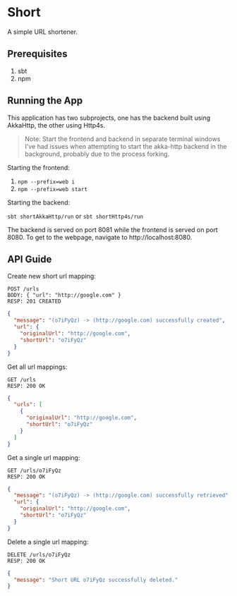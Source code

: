 # Short

A simple URL shortener.

## Prerequisites

1. sbt
2. npm

## Running the App

This application has two subprojects, one has the backend built using
AkkaHttp, the other using Http4s.

> Note: Start the frontend and backend in separate terminal windows
> I've had issues when attempting to start the akka-http backend
> in the background, probably due to the process forking.

Starting the frontend:

1. `npm --prefix=web i`
2. `npm --prefix=web start`

Starting the backend:

`sbt shortAkkaHttp/run` or `sbt shortHttp4s/run`

The backend is served on port 8081 while the frontend is served
on port 8080. To get to the webpage, navigate to http://localhost:8080.

## API Guide

Create new short url mapping:

```
POST /urls
BODY: { "url": "http://google.com" }
RESP: 201 CREATED
```

```json
{
  "message": "(o7iFyQz) -> (http://google.com) successfully created",
  "url": {
    "originalUrl": "http://google.com",
    "shortUrl": "o7iFyQz"
  }
}
```

Get all url mappings:

```
GET /urls
RESP: 200 OK
```

```json
{
  "urls": [
    {
      "originalUrl": "http://google.com",
      "shortUrl": "o7iFyQz"
    }
  ]
}
```

Get a single url mapping:

```
GET /urls/o7iFyQz
RESP: 200 OK
```

```json
{
  "message": "(o7iFyQz) -> (http://google.com) successfully retrieved",
  "url": {
    "originalUrl": "http://google.com",
    "shortUrl": "o7iFyQz"
  }
}
```

Delete a single url mapping:
```
DELETE /urls/o7iFyQz
RESP: 200 OK
```

```json
{
  "message": "Short URL o7iFyQz successfully deleted."
}
```
